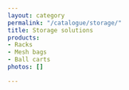 ```yaml
---
layout: category
permalink: "/catalogue/storage/"
title: Storage solutions
products:
- Racks
- Mesh bags
- Ball carts
photos: []

---
```

